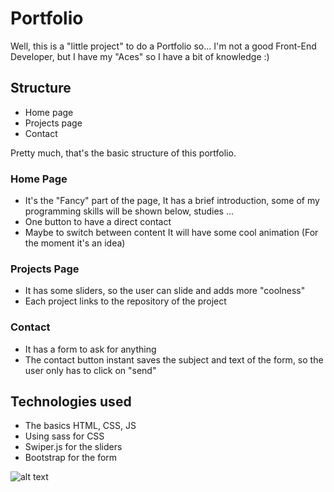 # Portfolio

Well, this is a "little project" to do a Portfolio so… I'm not a good Front-End Developer, but I have my "Aces" so I have a bit of knowledge :)

## Structure
  * Home page 
  * Projects page
  * Contact

Pretty much, that's the basic structure of this portfolio.

### Home Page
  * It's the "Fancy" part of the page, It has a brief introduction, some of my programming skills will be shown below, studies ...
  * One button to have a direct contact
  * Maybe to switch between content It will have some cool animation (For the moment it's an idea)

### Projects Page
 * It has some sliders, so the user can slide and adds more "coolness"
 * Each project links to the repository of the project
 
### Contact
 * It has a form to ask for anything
 * The contact button instant saves the subject and text of the form, so the user only has to click on "send"
 
## Technologies used
  * The basics HTML, CSS, JS
  * Using sass for CSS
  * Swiper.js for the sliders
  * Bootstrap for the form
 
![alt text](https://i.imgur.com/LPki9n3.jpg)
